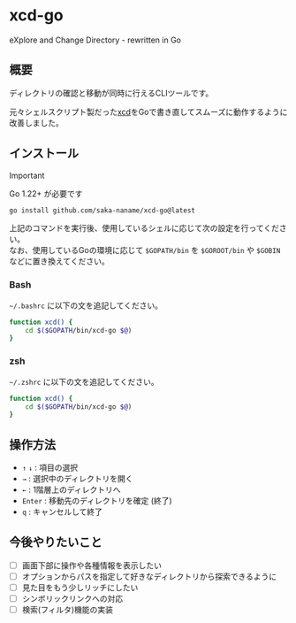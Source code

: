 # xcd-go
eXplore and Change Directory - rewritten in Go

## 概要
ディレクトリの確認と移動が同時に行えるCLIツールです。

元々シェルスクリプト製だった[xcd](https://github.com/saka-naname/xcd)をGoで書き直してスムーズに動作するように改善しました。

## インストール
> [!IMPORTANT]
> Go 1.22+ が必要です

```bash
go install github.com/saka-naname/xcd-go@latest
```
上記のコマンドを実行後、使用しているシェルに応じて次の設定を行ってください。\
なお、使用しているGoの環境に応じて `$GOPATH/bin` を `$GOROOT/bin` や `$GOBIN` などに置き換えてください。

### Bash
`~/.bashrc` に以下の文を追記してください。
```sh
function xcd() {
    cd $($GOPATH/bin/xcd-go $@)
}
```

### zsh
`~/.zshrc` に以下の文を追記してください。
```sh
function xcd() {
    cd $($GOPATH/bin/xcd-go $@)
}
```

## 操作方法
- `↑` `↓` : 項目の選択
- `→` : 選択中のディレクトリを開く 
- `←` : 1階層上のディレクトリへ
- `Enter` : 移動先のディレクトリを確定 (終了)
- `q` : キャンセルして終了

## 今後やりたいこと
- [ ] 画面下部に操作や各種情報を表示したい
- [ ] オプションからパスを指定して好きなディレクトリから探索できるように
- [ ] 見た目をもう少しリッチにしたい
- [ ] シンボリックリンクへの対応
- [ ] 検索(フィルタ)機能の実装

